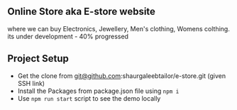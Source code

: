 ## Online Store aka E-store website
 where we can buy Electronics, Jewellery, Men's clothing, Womens colthing.
 its under development - 40% progressed

## Project Setup
- Get the clone from git@github.com:shaurgaleebtailor/e-store.git   (given SSH link)
- Install the Packages from package.json file using `npm i`  
- Use `npm run start` script to see the demo locally
